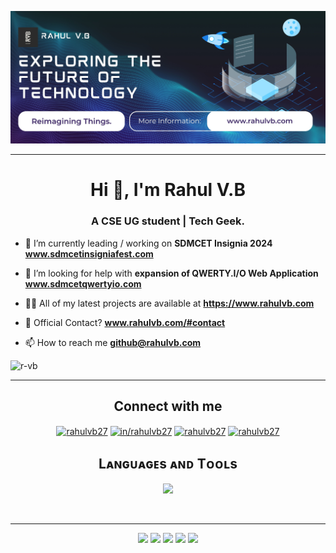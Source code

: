<!-- <p align="left"> <img src="https://komarev.com/ghpvc/?username=r-vb&label=Profile%20views&color=0e75b6&style=flat" alt="r-vb" /> </p> -->
![r-vb Banner Image](r-vb-banner.jpg)

<hr>
<h1 align="center">Hi 👋, I'm Rahul V.B</h1>
<h3 align="center">A CSE UG student | Tech Geek.</h3>

- 🔭 I’m currently leading / working on **SDMCET Insignia 2024** **www.sdmcetinsigniafest.com**

- 🤝 I’m looking for help with **expansion of QWERTY.I/O Web Application** **www.sdmcetqwertyio.com**

- 👨‍💻 All of my latest projects are available at **https://www.rahulvb.com**

- 💬 Official Contact? **www.rahulvb.com/#contact**

- 📫 How to reach me **github@rahulvb.com**
<p align="left"> <img src="https://komarev.com/ghpvc/?username=r-vb&label=Profile%20views&color=0e75b6&style=for-the-badge&logo=star" alt="r-vb" /> </p>
<hr>

<h2 align="center">Connect with me</h2> 
<p align="center">
<a href="https://instagram.com/rahulvb27" target="blank"><img align="center" src="https://raw.githubusercontent.com/rahuldkjain/github-profile-readme-generator/master/src/images/icons/Social/instagram.svg" alt="rahulvb27" height="30" width="40" /></a>
<a href="https://linkedin.com/in/rahulvb27" target="blank"><img align="center" src="https://raw.githubusercontent.com/rahuldkjain/github-profile-readme-generator/master/src/images/icons/Social/linked-in-alt.svg" alt="in/rahulvb27" height="30" width="40" /></a>
<a href="https://twitter.com/rahulvb27" target="blank"><img align="center" src="https://raw.githubusercontent.com/rahuldkjain/github-profile-readme-generator/master/src/images/icons/Social/twitter.svg" alt="rahulvb27" height="30" width="40" /></a>
<a href="https://www.youtube.com/c/rahulvb27" target="blank"><img align="center" src="https://raw.githubusercontent.com/rahuldkjain/github-profile-readme-generator/master/src/images/icons/Social/youtube.svg" alt="rahulvb27" height="30" width="40" /></a>
</p>

<h2 align="center">Lᴀɴɢᴜᴀɢᴇs ᴀɴᴅ Tᴏᴏʟs</h2> 
<p align="center">
<img width="500px"  src="https://skillicons.dev/icons?i=c,cpp,py,java,go,php,js,html,css,cloudflare,nodejs,eclipse,electron,github,django,raspberrypi,mongo,git,vscode,docker,gcp,aws,linux,figma&perline=8"  />
</p>
<br />

<hr>
<div align="center">
<p>
</p>

![](http://github-profile-summary-cards.vercel.app/api/cards/profile-details?username=r-vb&theme=algolia)
![](http://github-profile-summary-cards.vercel.app/api/cards/repos-per-language?username=r-vb&theme=algolia)
![](http://github-profile-summary-cards.vercel.app/api/cards/most-commit-language?username=r-vb&theme=algolia)
![](http://github-profile-summary-cards.vercel.app/api/cards/stats?username=r-vb&theme=algolia)
![](http://github-profile-summary-cards.vercel.app/api/cards/productive-time?username=r-vb&theme=algolia&utcOffset=8)

</div>

<!--- 👋 Hi, I’m Rahul V.B
- 🌱 Currently studying CSE at SDMCET.
- 📫 Reach me via <a href="https://www.instagram.com/rahulvb27/">Instagram DM</a><br />
&nbsp;&nbsp;&nbsp;&nbsp;&nbsp;&nbsp;&nbsp;&nbsp;&nbsp;&nbsp;
&nbsp;&nbsp;&nbsp;&nbsp;&nbsp;&nbsp;&nbsp;&nbsp;&nbsp; or <a href="https://rahulvb.com/contact">Contact Officially</a>-->
<!---
r-vb/r-vb is a ✨ special ✨ repository because its `README.md` (this file) appears on your GitHub profile.
You can click the Preview link to take a look at your changes.
--->
